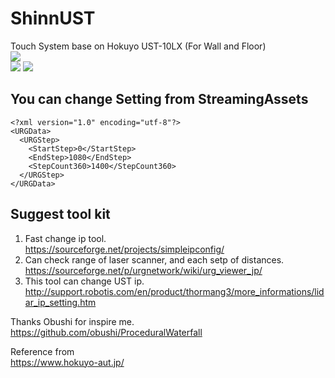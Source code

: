 # ShinnUST
Touch System base on Hokuyo UST-10LX (For Wall and Floor)  
<img src="https://github.com/shinn716/ShinnUST/blob/master/Snipaste_2018-10-21_19-02-50.png" /></a>  
<img src="https://github.com/shinn716/ShinnUST/blob/master/Snipaste_2018-10-21_20-06-16.png" /></a>
<img src="https://github.com/shinn716/ShinnUST/blob/master/Snipaste_2018-10-21_20-06-40.png" /></a>
  
## You can change Setting from StreamingAssets
```
<?xml version="1.0" encoding="utf-8"?>
<URGData>
  <URGStep>
    <StartStep>0</StartStep>
    <EndStep>1080</EndStep>
    <StepCount360>1400</StepCount360>
  </URGStep>
</URGData>
```

## Suggest tool kit
1. Fast change ip tool.  
https://sourceforge.net/projects/simpleipconfig/  
2. Can check range of laser scanner, and each setp of distances.  
https://sourceforge.net/p/urgnetwork/wiki/urg_viewer_jp/  
3. This tool can change UST ip.  
http://support.robotis.com/en/product/thormang3/more_informations/lidar_ip_setting.htm  
  
Thanks Obushi for inspire me.  
https://github.com/obushi/ProceduralWaterfall  

Reference from  
https://www.hokuyo-aut.jp/  
